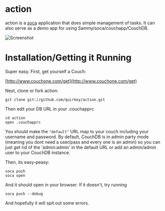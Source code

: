 # action

action is a [soca](http://github.com/quirkey/soca) application that does 
simple management of tasks. It can also serve as a demo app for using Sammy/soca/couchapp/CouchDB.

![Screenshot](http://img.skitch.com/20101003-b4st785gc9bp1xj1man91f37iy.png)

# Installation/Getting it Running

Super easy. First, get yourself a Couch: 

[http://www.couchone.com/get](http://www.couchone.com/get)

Next, clone or fork action:

    git clone git://github.com/quirkey/action.git
    
Then edit your DB URL in your .couchapprc
    
    cd action
    open .couchapprc
    
You should make the `"default"` URL map to your couch including your username and password. By default, CouchDB is in admin party mode (meaning you dont need a user/pass and every one is an admin) so you can just get rid of the 'admin:admin' in the default URL or add an admin/admin user to your CouchDB instance.

Then, its easy-peasy:

    soca push
    soca open 
    
And it should open in your browser. If it doesn't, try running 

    soca push --debug 
    
And hopefully it will spit out some errors.





    